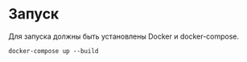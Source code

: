 # Запуск
Для запуска должны быть установлены Docker и docker-compose.
```shell
docker-compose up --build
```
